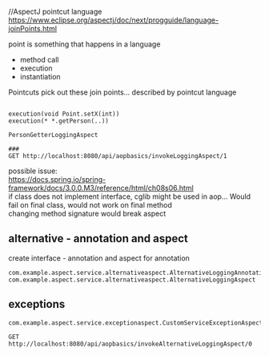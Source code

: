 //AspectJ pointcut language
https://www.eclipse.org/aspectj/doc/next/progguide/language-joinPoints.html

point is something that happens in a language
* method call
* execution
* instantiation

Pointcuts pick out these join points... described by pointcut language
```pointcutexpression

execution(void Point.setX(int))
execution(* *.getPerson(..))
```
```
PersonGetterLoggingAspect
```
```http request
###
GET http://localhost:8080/api/aopbasics/invokeLoggingAspect/1
```

possible issue:   
https://docs.spring.io/spring-framework/docs/3.0.0.M3/reference/html/ch08s06.html   
if class does not implement interface, cglib might be used in aop... Would fail on final class, would not work on final method   
changing method signature would break aspect 


alternative - annotation and aspect
---
create interface - annotation and aspect for annotation
```
com.example.aspect.service.alternativeaspect.AlternativeLoggingAnnotation
com.example.aspect.service.alternativeaspect.AlternativeLoggingAspect
```

exceptions
---
```
com.example.aspect.service.exceptionaspect.CustomServiceExceptionAspect
```
```http request
GET http://localhost:8080/api/aopbasics/invokeAlternativeLoggingAspect/0
```